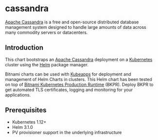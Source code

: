 # cassandra

[Apache Cassandra](https://cassandra.apache.org) is a free and open-source distributed database management system designed to handle large amounts of data across many commodity servers or datacenters.

## Introduction

This chart bootstraps an [Apache Cassandra](http://172.16.0.8:30000/dmp/ronds_ipaas/tree/master/charts/cassandra) deployment on a [Kubernetes](http://kubernetes.io) cluster using the [Helm](https://helm.sh) package manager.

Bitnami charts can be used with [Kubeapps](https://kubeapps.com/) for deployment and management of Helm Charts in clusters. This Helm chart has been tested on top of [Bitnami Kubernetes Production Runtime](https://kubeprod.io/) (BKPR). Deploy BKPR to get automated TLS certificates, logging and monitoring for your applications.

## Prerequisites

- Kubernetes 1.12+
- Helm 3.1.0
- PV provisioner support in the underlying infrastructure
